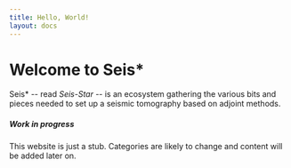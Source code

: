 ```yaml
---
title: Hello, World!
layout: docs
---
```


# Welcome to Seis* 

Seis* -- read *Seis-Star* -- is an ecosystem gathering the various bits and pieces needed to set up a seismic tomography based on adjoint methods.

<div class="alert alert-danger" role="alert">
    <h5>Work in progress</h5>
    <p>This website is just a stub. Categories are likely to change and content will be added later on.</p>
</div>